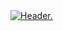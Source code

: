 <div>
  <a href="https://discord.gg/Gzp6yATgzu" target="_blank" draggable="false">
    <img src="https://cdn.discordapp.com/attachments/971827979904765952/972792633300754482/Readme-Header.png" alt="Header." > </img>
  </a>
</div>
